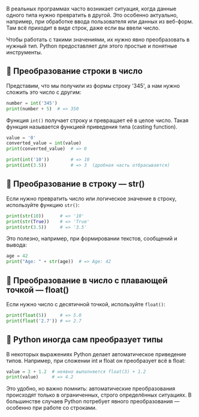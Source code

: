 В реальных программах часто возникает ситуация, когда данные одного типа нужно превратить в другой. Это особенно актуально, например, при обработке ввода пользователя или данных из веб-форм. Там всё приходит в виде строк, даже если вы ввели число.

Чтобы работать с такими значениями, их нужно явно преобразовать в нужный тип. Python предоставляет для этого простые и понятные инструменты.

## 🔢 Преобразование строки в число

Представим, что мы получили из формы строку '345', а нам нужно сложить это число с другим:

```Python
number = int('345')
print(number + 5)  # => 350
```

Функция `int()` получает строку и превращает её в целое число.
Такая функция называется функцией приведения типа (casting function).

```Python
value = '0'
converted_value = int(value)
print(converted_value)  # => 0

print(int('10'))        # => 10
print(int(3.5))         # => 3  (дробная часть отбрасывается)
```

## 🧵 Преобразование в строку — str()

Если нужно превратить число или логическое значение в строку, используйте функцию `str()`:

```Python
print(str(10))      # => '10'
print(str(True))    # => 'True'
print(str(3.5))     # => '3.5'
```

Это полезно, например, при формировании текстов, сообщений и вывода:

```Python
age = 42
print("Age: " + str(age))  # => Age: 42
```

## 🌊 Преобразование в число с плавающей точкой — float()

Если нужно число с десятичной точкой, используйте `float()`:

```Python
print(float(5))     # => 5.0
print(float('2.7')) # => 2.7
```

## 🤖 Python иногда сам преобразует типы

В некоторых выражениях Python делает автоматическое приведение типов. Например, при сложении int и float он преобразует всё в float:

```Python
value = 3 + 1.2  # неявно выполняется float(3) + 1.2
print(value)     # => 4.2
```

Это удобно, но важно помнить: автоматические преобразования происходят только в ограниченных, строго определённых ситуациях. В большинстве случаев Python потребует явного преобразования — особенно при работе со строками.
